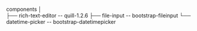 components
│  
├── rich-text-editor -- quill-1.2.6
├──       file-input -- bootstrap-fileinput
└──  datetime-picker -- bootstrap-datetimepicker